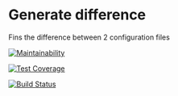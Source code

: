 Generate difference
=======

Fins the difference between 2 configuration files

[![Maintainability](https://api.codeclimate.com/v1/badges/4ab8abb994481991e085/maintainability)](https://codeclimate.com/github/KhristinaR/python-project-lvl2/maintainability)

[![Test Coverage](https://api.codeclimate.com/v1/badges/4ab8abb994481991e085/test_coverage)](https://codeclimate.com/github/KhristinaR/python-project-lvl2/test_coverage)


[![Build Status](https://travis-ci.org/KhristinaR/python-project-lvl2.svg?branch=master)](https://travis-ci.org/KhristinaR/python-project-lvl2)

